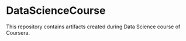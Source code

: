 DataScienceCourse
=================

This repository contains artifacts created during Data Science course of Coursera.

